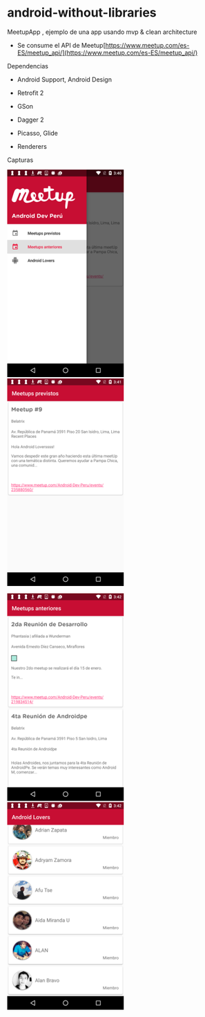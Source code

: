# android-without-libraries

MeetupApp , ejemplo de una app usando mvp & clean architecture 

* Se consume el API de Meetup[https://www.meetup.com/es-ES/meetup_api/](https://www.meetup.com/es-ES/meetup_api/)

Dependencias

- Android Support, Android Design

- Retrofit 2

- GSon

- Dagger 2

- Picasso, Glide

- Renderers

Capturas 

<img src=https://github.com/emedinaa/android-without-libraries/blob/dev/screenshoots/screenshot1.png
height="480"/>
<img src=https://github.com/emedinaa/android-without-libraries/blob/dev/screenshoots/screenshot2.png
height="480"/>

<img src=https://github.com/emedinaa/android-without-libraries/blob/dev/screenshoots/screenshot3.png
height="480"/>
<img src=https://github.com/emedinaa/android-without-libraries/blob/dev/screenshoots/screenshot4.png
height="480"/>
